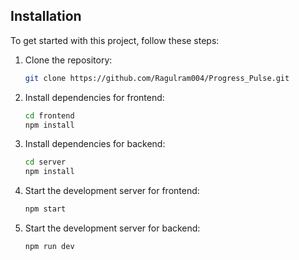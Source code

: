 ## Installation

To get started with this project, follow these steps:

1. Clone the repository:
   ```bash
   git clone https://github.com/Ragulram004/Progress_Pulse.git
   ```

2. Install dependencies for frontend:
   ```bash
   cd frontend
   npm install
   ```
   
3. Install dependencies for backend:
   ```bash
   cd server
   npm install
   ```
   
4. Start the development server for frontend:
   ```bash
   npm start
   ```

3. Start the development server for backend:
   ```bash
   npm run dev
   ```
